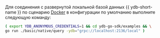 Для соединения с развернутой локальной базой данных {{ ydb-short-name }} по сценарию [Docker](../../../../quickstart.md) в конфигурации по умолчанию  выполните следующую команду:

``` bash
( export YDB_ANONYMOUS_CREDENTIALS=1 && cd ydb-go-sdk/examples && \
go run ./basic/native/query -ydb="grpc://localhost:2136/local" )
```
